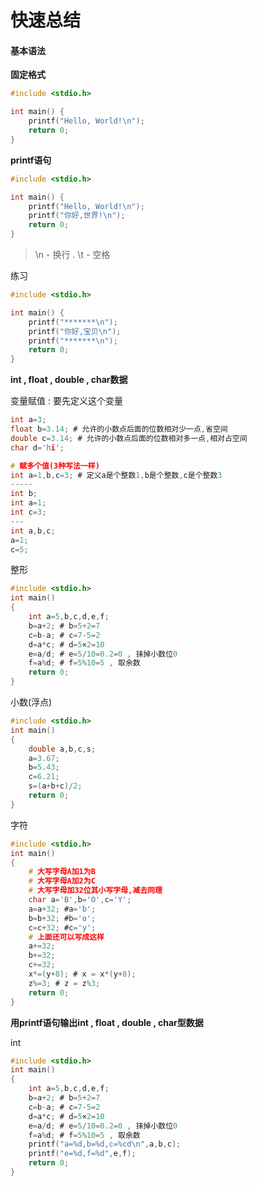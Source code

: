 # 快速总结

#### 基本语法

**固定格式**

```c
#include <stdio.h>

int main() {
    printf("Hello, World!\n");
    return 0;
}
```

**printf语句**

```c
#include <stdio.h>

int main() {
    printf("Hello, World!\n");
    printf("你好,世界!\n");
    return 0;
}
```

> \n - 换行 . \t - 空格

练习

```c
#include <stdio.h>

int main() {
    printf("*******\n");
    printf("你好,宝贝\n");
    printf("*******\n");
    return 0;
}
```

**int , float , double , char数据**

变量赋值 : 要先定义这个变量

```c
int a=3;
float b=3.14; # 允许的小数点后面的位数相对少一点,省空间
double c=3.14; # 允许的小数点后面的位数相对多一点,相对占空间
char d='hi';

# 赋多个值(3种写法一样)
int a=1,b,c=3; # 定义a是个整数1,b是个整数,c是个整数3
-----
int b;
int a=1;
int c=3;
---
int a,b,c;
a=1;
c=5;
```

整形

```c
#include <stdio.h>
int main()
{
    int a=5,b,c,d,e,f;
    b=a+2; # b=5+2=7
    c=b-a; # c=7-5=2
    d=a*c; # d=5×2=10
    e=a/d; # e=5/10=0.2=0 , 抹掉小数位0
    f=a%d; # f=5%10=5 , 取余数
    return 0;
}
```

小数\(浮点\)

```c
#include <stdio.h>
int main()
{
    double a,b,c,s;
    a=3.67;
    b=5.43;
    c=6.21;
    s=(a+b+c)/2;
    return 0;
}
```

字符

```c
#include <stdio.h>
int main()
{
    # 大写字母A加1为B
    # 大写字母A加2为C
    # 大写字母加32位其小写字母,减去同理
    char a='B',b='O',c='Y';
    a=a+32; #a='b';
    b=b+32; #b='o';
    c=c+32; #c='y';
    # 上面还可以写成这样
    a+=32;
    b+=32;
    c+=32;
    x*=(y+8); # x = x*(y+8);
    z%=3; # z = z%3;
    return 0;
}
```

**用printf语句输出int , float , double , char型数据**

int

```c
#include <stdio.h>
int main()
{
    int a=5,b,c,d,e,f;
    b=a+2; # b=5+2=7
    c=b-a; # c=7-5=2
    d=a*c; # d=5×2=10
    e=a/d; # e=5/10=0.2=0 , 抹掉小数位0
    f=a%d; # f=5%10=5 , 取余数
    printf("a=%d,b=%d,c=%cd\n",a,b,c);
    printf("e=%d,f=%d",e,f);
    return 0;
}
```



